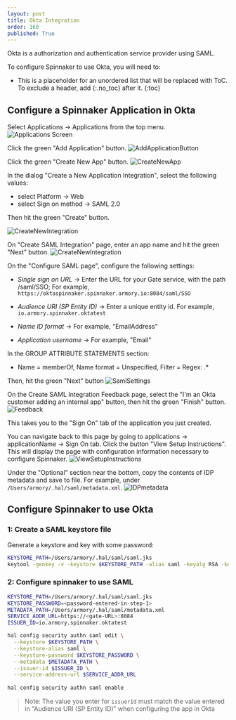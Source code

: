 ```yaml
---
layout: post
title: Okta Integration
order: 160
published: True
---
```



Okta is a authorization and authentication service provider using SAML.

To configure Spinnaker to use Okta, you will need to:

* This is a placeholder for an unordered list that will be replaced with ToC. To exclude a header, add {:.no_toc} after it.
{:toc}


## Configure a Spinnaker Application in Okta

Select Applications -> Applications from the top menu.
![Applications Screen](/assets/images/okta-applications.png)

Click the green "Add Application" button.
![AddApplicationButton](/assets/images/okta-addapplication.png)

Click the green "Create New App" button.
![CreateNewApp](/assets/images/okta-createnewapp.png)

In the dialog "Create a New Application Integration", select the following values:

* select Platform -> Web
* select Sign on method -> SAML 2.0

Then hit the green "Create" button.

![CreateNewIntegration](/assets/images/okta-createnewintegration.png)


On "Create SAML Integration" page, enter an app name and hit the green "Next" button.
![CreateNewIntegration](/assets/images/okta-appname.png)

On the "Configure SAML page", configure the following settings:

* *Single sign on URL* -> Enter the URL for your Gate service, with the path /saml/SSO;
  For example, `https://oktaspinnaker.spinnaker.armory.io:8084/saml/SSO`

* *Audience URI (SP Entity ID)* -> Enter a unique entity id. For example, `io.armory.spinnaker.oktatest`

* *Name ID format* -> For example, "EmailAddress"

* *Application username* -> For example, "Email"


In the GROUP ATTRIBUTE STATEMENTS section:

* Name = memberOf, Name format = Unspecified, Filter = Regex: .* 

Then, hit the green "Next" button
![SamlSettings](/assets/images/okta-samlsettings.png)

On the Create SAML Integration Feedback page, select the "I'm an Okta customer adding an internal app" button, then hit the green "Finish" button.
![Feedback](/assets/images/okta-feedback.png)


This takes you to the "Sign On" tab of the application you just created.

You can navigate back to this page by going to applications -> applicationName -> Sign On tab.
Click the button "View Setup Instructions".  This will display the page with configuration information
necessary to configure Spinnaker.
![ViewSetupInstructions](/assets/images/okta-viewsetupinstructions.png)

Under the "Optional" section near the bottom, copy the contents of IDP metadata and save to file. For example, under `/Users/armory/.hal/saml/metadata.xml`.
![IDPmetadata](/assets/images/okta-idpmetadata.png)

## Configure Spinnaker to use Okta

### 1: Create a SAML keystore file

Generate a keystore and key with some password:

```bash
KEYSTORE_PATH=/Users/armory/.hal/saml/saml.jks
keytool -genkey -v -keystore $KEYSTORE_PATH -alias saml -keyalg RSA -keysize 2048 -validity 10000
```

### 2: Configure spinnaker to use SAML
```bash
KEYSTORE_PATH=/Users/armory/.hal/saml/saml.jks
KEYSTORE_PASSWORD=<password-entered-in-step-1>
METADATA_PATH=/Users/armory/.hal/saml/metadata.xml
SERVICE_ADDR_URL=https://<gate-URL>:8084
ISSUER_ID=io.armory.spinnaker.oktatest

hal config security authn saml edit \
  --keystore $KEYSTORE_PATH \
  --keystore-alias saml \
  --keystore-password $KEYSTORE_PASSWORD \
  --metadata $METADATA_PATH \
  --issuer-id $ISSUER_ID \
  --service-address-url $SERVICE_ADDR_URL
    
hal config security authn saml enable
```

> Note: The value you enter for `issuerId` must match the value entered in "Audience URI (SP Entity ID)" when configuring the app in Okta
